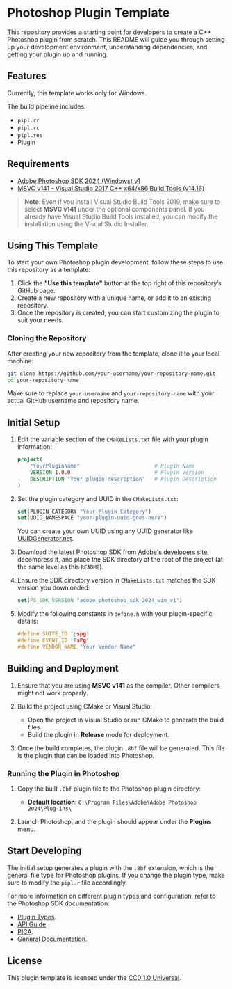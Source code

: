 # Photoshop Plugin Template

This repository provides a starting point for developers to create a C++ Photoshop plugin from scratch. This README will guide you through setting up your development environment, understanding dependencies, and getting your plugin up and running.

## Features

Currently, this template works only for Windows.

The build pipeline includes:
- `pipl.rr`
- `pipl.rc`
- `pipl.res`
- Plugin

## Requirements

- [Adobe Photoshop SDK 2024 (Windows) v1](https://developer.adobe.com/console/servicesandapis)
- [MSVC v141 - Visual Studio 2017 C++ x64/x86 Build Tools (v14.16)](https://visualstudio.microsoft.com/downloads/)

> **Note**: Even if you install Visual Studio Build Tools 2019, make sure to select **MSVC v141** under the optional components panel. If you already have Visual Studio Build Tools installed, you can modify the installation using the Visual Studio Installer.

## Using This Template

To start your own Photoshop plugin development, follow these steps to use this repository as a template:

1. Click the **"Use this template"** button at the top right of this repository’s GitHub page.
2. Create a new repository with a unique name, or add it to an existing repository.
3. Once the repository is created, you can start customizing the plugin to suit your needs.

### Cloning the Repository

After creating your new repository from the template, clone it to your local machine:

```bash
git clone https://github.com/your-username/your-repository-name.git
cd your-repository-name
```

Make sure to replace `your-username` and `your-repository-name` with your actual GitHub username and repository name.

## Initial Setup

1. Edit the variable section of the `CMakeLists.txt` file with your plugin information:

    ```cmake
    project(
        "YourPluginName"                        # Plugin Name
        VERSION 1.0.0                           # Plugin Version
        DESCRIPTION "Your plugin description"   # Plugin Description
    )
    ```

2. Set the plugin category and UUID in the `CMakeLists.txt`:

    ```cmake
    set(PLUGIN_CATEGORY "Your Plugin Category")
    set(UUID_NAMESPACE "your-plugin-uuid-goes-here")
    ```
   You can create your own UUID using any UUID generator like [UUIDGenerator.net](https://www.uuidgenerator.net).

3. Download the latest Photoshop SDK from [Adobe's developers site]((https://developer.adobe.com/console/servicesandapis)), decompress it, and place the SDK directory at the root of the project (at the same level as this `README`).

4. Ensure the SDK directory version in `CMakeLists.txt` matches the SDK version you downloaded:

    ```cmake
    set(PS_SDK_VERSION "adobe_photoshop_sdk_2024_win_v1")
    ```

5. Modify the following constants in `define.h` with your plugin-specific details:

    ```c++
    #define SUITE_ID 'pspg'
    #define EVENT_ID 'PsPg'
    #define VENDOR_NAME "Your Vendor Name"
    ```

## Building and Deployment

1. Ensure that you are using **MSVC v141** as the compiler. Other compilers might not work properly.

2. Build the project using CMake or Visual Studio:
   - Open the project in Visual Studio or run CMake to generate the build files.
   - Build the plugin in **Release** mode for deployment.

3. Once the build completes, the plugin `.8bf` file will be generated. This file is the plugin that can be loaded into Photoshop.

### Running the Plugin in Photoshop

1. Copy the built `.8bf` plugin file to the Photoshop plugin directory:
   - **Default location**: `C:\Program Files\Adobe\Adobe Photoshop 2024\Plug-ins\`

2. Launch Photoshop, and the plugin should appear under the **Plugins** menu.

## Start Developing

The initial setup generates a plugin with the `.8bf` extension, which is the general file type for Photoshop plugins. If you change the plugin type, make sure to modify the `pipl.r` file accordingly.

For more information on different plugin types and configuration, refer to the Photoshop SDK documentation:  

- [Plugin Types](adobe_photoshop_sdk_2024_win_v1/pluginsdk/documentation/html/pgplugintypes.html).
- [API Guide](adobe_photoshop_sdk_2024_win_v1/pluginsdk/documentation/Photoshop%20API%20Guide.pdf).
- [PICA](adobe_photoshop_sdk_2024_win_v1/pluginsdk/documentation/PICA.pdf).
- [General Documentation](adobe_photoshop_sdk_2024_win_v1/pluginsdk/documentation.html).

## License

This plugin template is licensed under the [CC0 1.0 Universal](LICENSE).